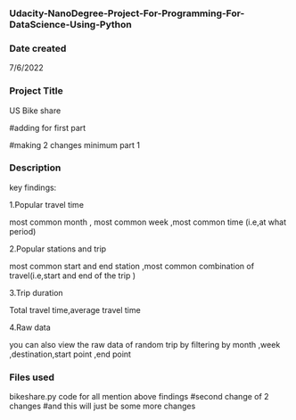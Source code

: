 ### Udacity-NanoDegree-Project-For-Programming-For-DataScience-Using-Python
### Date created
7/6/2022

### Project Title
US Bike share

#adding for first part

#making 2 changes minimum part 1
### Description

key findings:

1.Popular travel time

most common month , most common week ,most common time (i.e,at what period)

2.Popular stations and trip

most common start and end station ,most common combination of travel(i.e,start and end of the trip )

3.Trip duration

Total travel time,average travel time

4.Raw data

you can also view the raw data of random trip by filtering by month ,week ,destination,start point ,end point

### Files used

bikeshare.py code for all  mention above findings
#second change of 2 changes
#and this will just be some more changes
